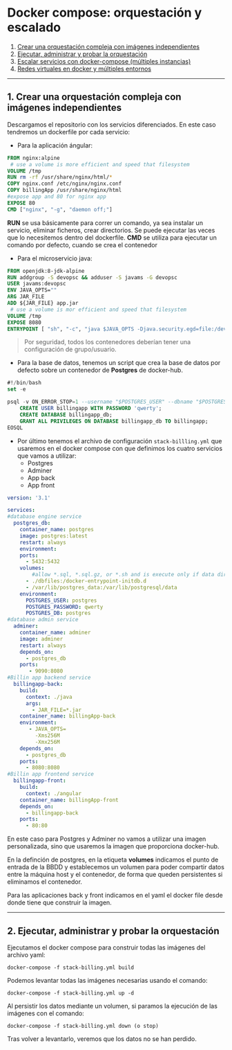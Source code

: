 # Docker compose: orquestación y escalado

1. [Crear una orquestación compleja con imágenes independientes](#new-orquestations)
2. [Ejecutar, administrar y probar la orquestación](#test-orquestations)
3. [Escalar servicios con docker-compose (múltiples instancias)](#scale)
4. [Redes virtuales en docker y múltiples entornos](#vpn)

<hr>

<a name="new-orquestation"></a>

## 1. Crear una orquestación compleja con imágenes independientes

Descargamos el repositorio con los servicios diferenciados. En este caso tendremos un dockerfile por cada servicio:

- Para la aplicación ángular:

~~~dockerfile
FROM nginx:alpine
 # use a volume is more efficient and speed that filesystem
VOLUME /tmp
RUN rm -rf /usr/share/nginx/html/*
COPY nginx.conf /etc/nginx/nginx.conf
COPY billingApp /usr/share/nginx/html
#expose app and 80 for nginx app
EXPOSE 80
CMD ["nginx", "-g", "daemon off;"]
~~~
**RUN** se usa básicamente para correr un comando, ya sea instalar un servicio, eliminar ficheros, crear directorios. Se puede ejecutar las veces que lo necesitemos dentro del dockerfile. **CMD** se utiliza para ejecutar un comando por defecto, cuando se crea el contenedor

- Para el microservicio java:

~~~dockerfile
FROM openjdk:8-jdk-alpine
RUN addgroup -S devopsc && adduser -S javams -G devopsc
USER javams:devopsc
ENV JAVA_OPTS=""
ARG JAR_FILE
ADD ${JAR_FILE} app.jar
 # use a volume is mor efficient and speed that filesystem
VOLUME /tmp
EXPOSE 8080
ENTRYPOINT [ "sh", "-c", "java $JAVA_OPTS -Djava.security.egd=file:/dev/./urandom -jar /app.jar" ]
~~~

> Por seguridad, todos los contenedores deberían tener una configuración de grupo/usuario.

- Para la base de datos, tenemos un script que crea la base de datos por defecto sobre un contenedor de **Postgres** de docker-hub.

~~~sql
#!/bin/bash
set -e

psql -v ON_ERROR_STOP=1 --username "$POSTGRES_USER" --dbname "$POSTGRES_DB" <<-EOSQL
    CREATE USER billingapp WITH PASSWORD 'qwerty';
    CREATE DATABASE billingapp_db;
    GRANT ALL PRIVILEGES ON DATABASE billingapp_db TO billingapp;
EOSQL
~~~

- Por último tenemos  el archivo de configuración `stack-billling.yml` que usaremos en el docker compose con que definimos los cuatro servicios que vamos a utilizar:
  - Postgres
  - Adminer
  - App back
  - App front

~~~yaml
version: '3.1'

services:
#database engine service
  postgres_db:
    container_name: postgres
    image: postgres:latest
    restart: always
    environment:
    ports:
      - 5432:5432
    volumes:
        #allow *.sql, *.sql.gz, or *.sh and is execute only if data directory is empty
      - ./dbfiles:/docker-entrypoint-initdb.d
      - /var/lib/postgres_data:/var/lib/postgresql/data
    environment:
      POSTGRES_USER: postgres
      POSTGRES_PASSWORD: qwerty
      POSTGRES_DB: postgres    
#database admin service
  adminer:
    container_name: adminer
    image: adminer
    restart: always
    depends_on: 
      - postgres_db
    ports:
       - 9090:8080
#Billin app backend service
  billingapp-back:
    build:
      context: ./java
      args:
        - JAR_FILE=*.jar
    container_name: billingApp-back      
    environment:
       - JAVA_OPTS=
         -Xms256M 
         -Xmx256M         
    depends_on:     
      - postgres_db
    ports:
      - 8080:8080 
#Billin app frontend service
  billingapp-front:
    build:
      context: ./angular 
    container_name: billingApp-front
    depends_on:     
      - billingapp-back
    ports:
      - 80:80 
~~~
En este caso para Postgres y Adminer no vamos a utilizar una imagen personalizada, sino que usaremos la imagen que proporciona docker-hub.

En la definción de postgres, en la etiqueta **volumes** indicamos el punto de entrada de la BBDD y establecemos un volumen para poder compartir datos entre la máquina host y el contenedor, de forma que queden persistentes si eliminamos el contenedor.

Para las aplicaciones back y front indicamos en el yaml el docker file desde donde tiene que construir la imagen.

<hr>

<a name="test-orquestation"></a>

## 2. Ejecutar, administrar y probar la orquestación

Ejecutamos el docker compose para construir todas las imágenes del archivo yaml:

~~~
docker-compose -f stack-billing.yml build
~~~

Podemos levantar todas las imágenes necesarias usando el comando:

~~~
docker-compose -f stack-billing.yml up -d
~~~

Al persistir los datos mediante un volumen, si paramos la ejecución de las imágenes con el comando:

~~~
docker-compose -f stack-billing.yml down (o stop)
~~~

Tras volver a levantarlo, veremos que los datos no se han perdido.